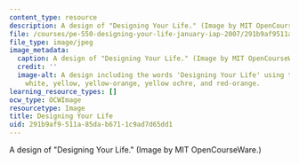 ```yaml
---
content_type: resource
description: A design of "Designing Your Life." (Image by MIT OpenCourseWare.)
file: /courses/pe-550-designing-your-life-january-iap-2007/291b9af9511a85dab6711c9ad7d65dd1_pe-550iap07-th.jpg
file_type: image/jpeg
image_metadata:
  caption: A design of "Designing Your Life." (Image by MIT OpenCourseWare.)
  credit: ''
  image-alt: A design including the words 'Designing Your Life' using the colors black,
    white, yellow, yellow-orange, yellow ochre, and red-orange.
learning_resource_types: []
ocw_type: OCWImage
resourcetype: Image
title: Designing Your Life
uid: 291b9af9-511a-85da-b671-1c9ad7d65dd1
---
```

A design of "Designing Your Life." (Image by MIT OpenCourseWare.)

